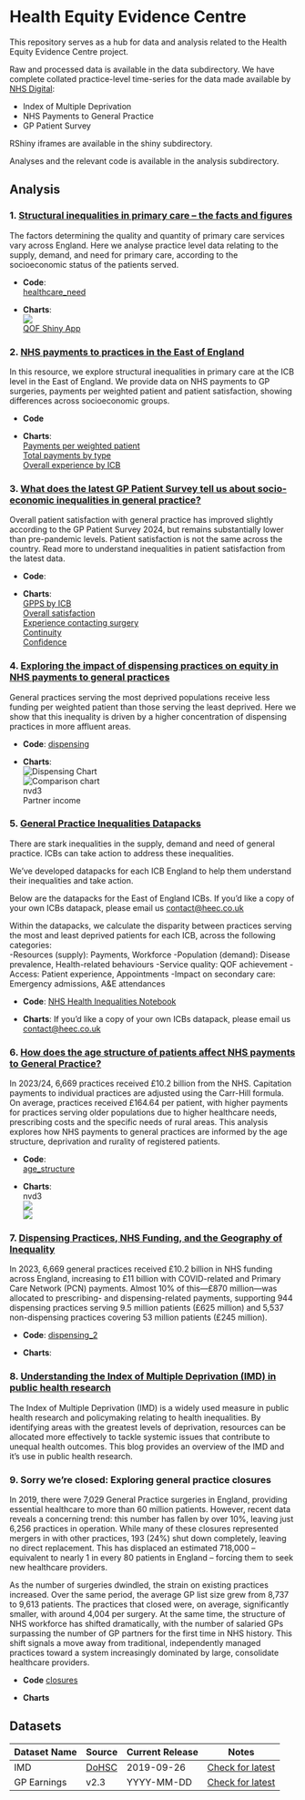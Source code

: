 # Health Equity Evidence Centre
This repository serves as a hub for data and analysis related to the Health Equity Evidence Centre project.

Raw and processed data is available in the data subdirectory. We have complete collated practice-level time-series for the data made available by [NHS Digital](https://digital.nhs.uk/):
- Index of Multiple Deprivation
- NHS Payments to General Practice
- GP Patient Survey

RShiny iframes are available in the shiny subdirectory.

Analyses and the relevant code is available in the analysis subdirectory.

## Analysis
### 1.	[Structural inequalities in primary care – the facts and figures](https://www.heec.co.uk/resource/structural-inequalities-primary-care/)

The factors determining the quality and quantity of primary care services vary across England. Here we analyse practice level data relating to the supply, demand, and need for primary care, according to the socioeconomic status of the patients served.

- **Code**:\
  [healthcare_need](https://github.com/HealthEquityEvidenceCentre/HEEC/tree/main/analysis/healthcare_need)

- **Charts**:\
  ![](https://github.com/HealthEquityEvidenceCentre/HEEC/blob/main/analysis/healthcare_need/README_files/figure-markdown_github/weighted%20patients-1.png)\
  [QOF Shiny App](https://heec.shinyapps.io/QOF_shiny/)

### 2. [NHS payments to practices in the East of England](https://www.heec.co.uk/resource/nhs-payments-general-practice-east-england/)

In this resource, we explore structural inequalities in primary care at the ICB level in the East of England. We provide data on NHS payments to GP surgeries, payments per weighted patient and patient satisfaction, showing differences across socioeconomic groups.

- **Code**

- **Charts**:\
[Payments per weighted patient](https://heec.shinyapps.io/Payments_shiny/)\
[Total payments by type](https://heec.shinyapps.io/Type_shiny/)\
[Overall experience by ICB](https://heec.shinyapps.io/Satisfaction_shiny/)

### 3. [What does the latest GP Patient Survey tell us about socio-economic inequalities in general practice?](https://www.heec.co.uk/resource/what-does-the-latest-gp-patient-survey-tell-us-about-socio-economic-inequalities-in-general-practice/)

Overall patient satisfaction with general practice has improved slightly according to the GP Patient Survey 2024, but remains substantially lower than pre-pandemic levels. Patient satisfaction is not the same across the country. Read more to understand inequalities in patient satisfaction from the latest data.

- **Code**:

- **Charts**:\
[GPPS by ICB](https://heec.shinyapps.io/GPPS/)\
[Overall satisfaction](https://heec.shinyapps.io/overall_shiny/)\
[Experience contacting surgery](https://heec.shinyapps.io/access_shiny/)\
[Continuity](https://heec.shinyapps.io/continuity_shiny/)\
[Confidence](https://heec.shinyapps.io/trust_shiny/)

### 4. [Exploring the impact of dispensing practices on equity in NHS payments to general practices](https://www.heec.co.uk/resource/exploring-the-impact-of-dispensing-practicing-on-equity-in-nhs-payments-to-general-practices/)

General practices serving the most deprived populations receive less funding per weighted patient than those serving the least deprived. Here we show that this inequality is driven by a higher concentration of dispensing practices in more affluent areas.

- **Code**:
[dispensing](https://github.com/HealthEquityEvidenceCentre/HEEC/tree/main/analysis/dispensing)

- **Charts**:\
  ![Dispensing Chart](https://github.com/HealthEquityEvidenceCentre/HEEC/raw/main/analysis/dispensing/README_files/figure-markdown_github/unnamed-chunk-5-1.png)\
  ![Comparison chart](https://github.com/HealthEquityEvidenceCentre/HEEC/raw/main//analysis/dispensing/README_files/figure-markdown_github/unnamed-chunk-7-1.png)\
  nvd3\
  Partner income

### 5. [General Practice Inequalities Datapacks](https://www.heec.co.uk/resource/general-practice-inequalities-datapacks/)

There are stark inequalities in the supply, demand and need of general practice. ICBs can take action to address these inequalities.

We’ve developed datapacks for each ICB England to help them understand their inequalities and take action.

Below are the datapacks for the East of England ICBs. If you’d like a copy of your own ICBs datapack, please email us contact@heec.co.uk

Within the datapacks, we calculate the disparity between practices serving the most and least deprived patients for each ICB, across the following categories:\
-Resources (supply): Payments, Workforce
-Population (demand): Disease prevalence, Health-related behaviours
-Service quality: QOF achievement
-Access: Patient experience, Appointments
-Impact on secondary care: Emergency admissions, A&E attendances

- **Code**:
[NHS Health Inequalities Notebook](https://health-inequalities.nhsrcommunity.com/england.html)

- **Charts**:
If you’d like a copy of your own ICBs datapack, please email us contact@heec.co.uk

### 6. [How does the age structure of patients affect NHS payments to General Practice?](https://www.heec.co.uk/resource/how-does-the-age-structure-of-patients-affect-nhs-payments-to-general-practice/)

In 2023/24, 6,669 practices received £10.2 billion from the NHS. Capitation payments to individual practices are adjusted using the Carr-Hill formula. On average, practices received £164.64 per patient, with higher payments for practices serving older populations due to higher healthcare needs, prescribing costs and the specific needs of rural areas. This analysis explores how NHS payments to general practices are informed by the age structure, deprivation and rurality of registered patients.

- **Code**:\
[age_structure](https://github.com/HealthEquityEvidenceCentre/HEEC/tree/main/analysis/age_structure)

- **Charts**:\
nvd3\
![](https://github.com/HealthEquityEvidenceCentre/HEEC/blob/main/analysis/age_structure/README_files/patient_by_age.jpg)\
![](https://github.com/HealthEquityEvidenceCentre/HEEC/blob/main/analysis/age_structure/README_files/payments_per_patient.jpg)

### 7. [Dispensing Practices, NHS Funding, and the Geography of Inequality](https://www.heec.co.uk/resource/dispensing-practices-nhs-funding-and-the-geography-of-inequality/)
In 2023, 6,669 general practices received £10.2 billion in NHS funding across England, increasing to £11 billion with COVID-related and Primary Care Network (PCN) payments. Almost 10% of this—£870 million—was allocated to prescribing- and dispensing-related payments, supporting 944 dispensing practices serving 9.5 million patients (£625 million) and 5,537 non-dispensing practices covering 53 million patients (£245 million).

- **Code**:
[dispensing_2]()

- **Charts**:

### 8. [Understanding the Index of Multiple Deprivation (IMD) in public health research](https://www.heec.co.uk/resource/understanding-the-index-of-multiple-deprivation-imd-in-public-health-research/)

The Index of Multiple Deprivation (IMD) is a widely used measure in public health research and policymaking relating to health inequalities. By identifying areas with the greatest levels of deprivation, resources can be allocated more effectively to tackle systemic issues that contribute to unequal health outcomes. This blog provides an overview of the IMD and it’s use in public health research.

### 9. Sorry we’re closed: Exploring general practice closures

In 2019, there were 7,029 General Practice surgeries in England, providing essential healthcare to more than 60 million patients. However, recent data reveals a concerning trend: this number has fallen by over 10%, leaving just 6,256 practices in operation. While many of these closures represented mergers in with other practices, 193 (24%) shut down completely, leaving no direct replacement. This has displaced an estimated 718,000 – equivalent to nearly 1 in every 80 patients in England – forcing them to seek new healthcare providers.

As the number of surgeries dwindled, the strain on existing practices increased. Over the same period, the average GP list size grew from 8,737 to 9,613 patients. The practices that closed were, on average, significantly smaller, with around 4,004 per surgery. At the same time, the structure of NHS workforce has shifted dramatically, with the number of salaried GPs surpassing the number of GP partners for the first time in NHS history. This shift signals a move away from traditional, independently managed practices toward a system increasingly dominated by large, consolidate healthcare providers.

- **Code**
[closures](https://github.com/HealthEquityEvidenceCentre/HEEC/tree/main/analysis/closures)

- **Charts**

## Datasets

| Dataset Name | Source | Current Release | Notes |
|--------------|--------|-----------------|-------|
| IMD | [DoHSC](https://www.gov.uk/government/collections/english-indices-of-deprivation) | 2019-09-26 | [Check for latest](#how-to-check-for-updates) |
| GP Earnings | v2.3 | YYYY-MM-DD | [Check for latest](#how-to-check-for-updates) |